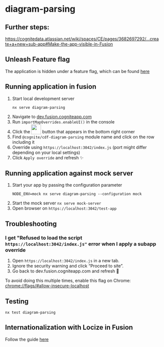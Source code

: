 # diagram-parsing

## Further steps:

https://cognitedata.atlassian.net/wiki/spaces/CE/pages/3682697292/...create+a+new+sub-app#Make-the-app-visible-in-Fusion

## Unleash Feature flag

The application is hidden under a feature flag, which can be found [here](https://unleash-apps.cognite.ai/projects/default/features/FUSION_DIAGRAM_PARSING) 

## Running application in fusion

1. Start local development server
   ```
   nx serve diagram-parsing
   ```
2. Navigate to [dev.fusion.cogniteapp.com](dev.fusion.cogniteapp.com)
3. Run `importMapOverrides.enableUI()` in the console
4. Click the <img width="32" valign="bottom" src="https://user-images.githubusercontent.com/6615090/165697621-dc80186c-2bdc-4f1c-90a1-d7ab4f985efc.png"> button that appears in the bottom right corner
5. Find `@cognite/cdf-diagram-parsing` module name and click on the row including it
6. Override using `https://localhost:3042/index.js` (port might differ depending on your local settings)
7. Click `Apply override` and refresh ✨

## Running application against mock server

1. Start your app by passing the configuration parameter
   ```
   NODE_ENV=mock nx serve diagram-parsing --configuration mock
   ```
2. Start the mock server `nx serve mock-server`
3. Open browser on `https://localhost:3042/test-app`

## Troubleshooting

### I get "Refused to load the script `https://localhost:3042/index.js"` error when I apply a subapp override

1.  Open `https://localhost:3042/index.js` in a new tab.
2.  Ignore the security warning and click “Proceed to site”.
3.  Go back to dev.fusion.cogniteapp.com and refresh 🔄

To avoid doing this multiple times, enable this flag on Chrome:
[chrome://flags/#allow-insecure-localhost](chrome://flags/#allow-insecure-localhost)

## Testing

```
nx test diagram-parsing
```

## Internationalization with Locize in Fusion

Follow the guide [here](https://cognitedata.atlassian.net/wiki/spaces/CE/pages/3519545557/Internationalization+with+Locize+in+Fusion)
